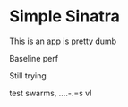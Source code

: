 # Simple Sinatra


This is an app is pretty dumb

Baseline perf

Still trying

test swarms,
....-.=s
vl
